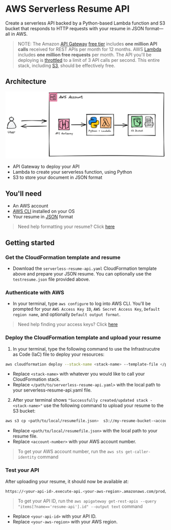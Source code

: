 # AWS Serverless Resume API
Create a serverless API backed by a Python-based Lambda function and S3 bucket that responds to HTTP requests with your resume in JSON format—all in AWS. 
> NOTE: The Amazon [API Gateway](https://aws.amazon.com/api-gateway/pricing/) [free tier](https://aws.amazon.com/free/?all-free-tier.sort-by=item.additionalFields.SortRank&all-free-tier.sort-order=asc&awsf.Free%20Tier%20Types=*all&awsf.Free%20Tier%20Categories=*all) includes **one million API calls** received for REST APIs per month for 12 months. AWS [Lambda](https://aws.amazon.com/lambda/pricing/) includes **one million free requests** per month. The API you'll be deploying is [throttled](https://docs.aws.amazon.com/apigateway/latest/developerguide/api-gateway-request-throttling.html) to a limit of 3 API calls per second. This entire stack, including [S3](https://aws.amazon.com/s3/pricing/), should be effectively free. 

## Architecture

![Diagram](aws-serverless-resume-API-diagram.png)

* API Gateway to deploy your API
* Lambda to create your serverless function, using Python
* S3 to store your document in JSON format 

## You'll need
* An AWS account
* [AWS CLI](https://aws.amazon.com/cli/) installed on your OS
* Your resume in [JSON](https://en.wikipedia.org/wiki/JSON) format

> Need help formatting your resume? Click [here](https://jsonresume.org/getting-started/)

## Getting started
### Get the CloudFormation template and resume
* Download the `serverless-resume-api.yaml` CloudFormation template above and prepare your JSON resume. You can optionally use the `testresume.json` file provided above.

### Authenticate with AWS
* In your terminal, type `aws configure` to log into AWS CLI. You'll be prompted for your `AWS Access Key ID`, `AWS Secret Access Key`, `Default region name`, and optionally `Default output format`. 

> Need help finding your access keys? Click [here](https://docs.aws.amazon.com/powershell/latest/userguide/pstools-appendix-sign-up.html)

### Deploy the CloudFormation template and upload your resume
1. In your terminal, type the following command to use the Infrastrucutre as Code (IaC) file to deploy your resources:
  ```sh
  aws cloudformation deploy --stack-name <stack-name> --template-file </path/to/serverless-resume-api.yaml> --capabilities CAPABILITY_NAMED_IAM   
  ```
  * Replace `<stack-name>` with whatever you would like to call your CloudFormation stack.
  * Replace `</path/to/serverless-resume-api.yaml>` with the local path to your serverless-resume-api.yaml file. 
2. After your terminal shows `"Successfully created/updated stack - <stack-name>"` use the following command to upload your resume to the S3 bucket:
  ```sh
  aws s3 cp <path/to/local/resumefile.json>  s3://my-resume-bucket-<account-number>    
  ```
  * Replace `<path/to/local/resumefile.json>` with the local path to your resume file.
  * Replace `<account-number>` with your AWS account number.

> To get your AWS account number, run the `aws sts get-caller-identity` command

### Test your API

After uploading your resume, it should now be available at:
```sh
https://<your-api-id>.execute-api.<your-aws-region>.amazonaws.com/prod/getresume    
```
> To get your API ID, run the `aws apigateway get-rest-apis --query "items[?name=='resume-api'].id" --output text` command

* Replace `<your-api-id>` with your API ID.
* Replace `<your-aws-region>` with your AWS region.
